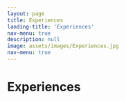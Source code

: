 ```yaml
---
layout: page
title: Experiences
landing-title: 'Experiences'
nav-menu: true
description: null
image: assets/images/Experiences.jpg
nav-menu: true
---
```


<h1>Experiences</h1>
